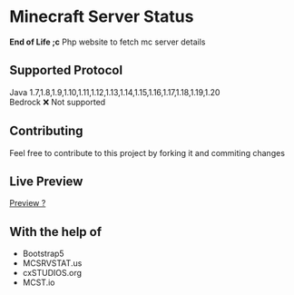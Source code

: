 # Minecraft Server Status
**End of Life ;c**
Php website to fetch mc server details

## Supported Protocol
Java 1.7,1.8,1.9,1.10,1.11,1.12,1.13,1.14,1.15,1.16,1.17,1.18,1.19,1.20 <br>
Bedrock ❌ Not supported

## Contributing
Feel free to contribute to this project by forking it and commiting changes

## Live Preview
[Preview ?](https://dev.cxstudios.org/status.php)

## With the help of
- Bootstrap5
- MCSRVSTAT.us
- cxSTUDIOS.org
- MCST.io
